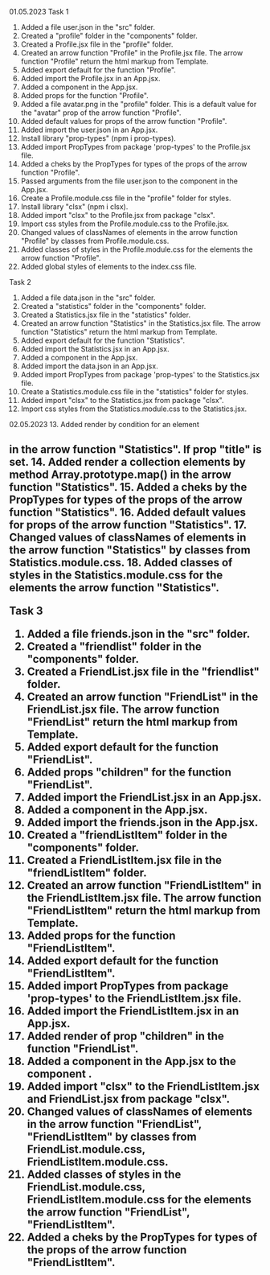 01.05.2023
Task 1
1. Added a file user.json in the "src" folder.
2. Created a "profile" folder in the "components" folder.
3. Created a Profile.jsx file in the "profile" folder.
4. Created an arrow function "Profile" in the Profile.jsx file.
   The arrow function "Profile" return the html markup from Template.
5. Added export default for the function "Profile".
6. Added import the Profile.jsx in an App.jsx.
7. Added a component <Profile /> in the App.jsx.
8. Added props for the function "Profile".
9. Added a file avatar.png in the "profile" folder.
   This is a default value for the "avatar" prop of the arrow function "Profile".
10. Added default values for props of the arrow function "Profile".
11. Added import the user.json in an App.jsx.
12. Install library "prop-types" (npm i prop-types).
13. Added import PropTypes from package 'prop-types' to the Profile.jsx file.
14. Added a cheks by the PropTypes for types of the props of the arrow function "Profile".
15. Passed arguments from the file user.json to the component <Profile /> in the App.jsx.
16. Create a Profile.module.css file in the "profile" folder for styles.
17. Install library "clsx" (npm i clsx).
18. Added import "clsx" to the Profile.jsx from package "clsx".
19. Import css styles from the Profile.module.css to the Profile.jsx.
20. Changed values of classNames of elements in the arrow function "Profile" by classes from Profile.module.css.
21. Added classes of styles in the Profile.module.css for the elements the arrow function "Profile".
22. Added global styles of elements to the index.css file.

Task 2
1. Added a file data.json in the "src" folder.
2. Created a "statistics" folder in the "components" folder.
3. Created a Statistics.jsx file in the "statistics" folder.
4. Created an arrow function "Statistics" in the Statistics.jsx file.
   The arrow function "Statistics" return the html markup from Template.
5. Added export default for the function "Statistics".
6. Added import the Statistics.jsx in an App.jsx.
7. Added a component <Statistics /> in the App.jsx.
8. Added import the data.json in an App.jsx.
9. Added import PropTypes from package 'prop-types' to the Statistics.jsx file.
10. Create a Statistics.module.css file in the "statistics" folder for styles.
11. Added import "clsx" to the Statistics.jsx from package "clsx".
12. Import css styles from the Statistics.module.css to the Statistics.jsx.

02.05.2023
13. Added render by condition for an element <h2> in the arrow function "Statistics".
    If prop "title" is set.
14. Added render a collection elements by method Array.prototype.map() in the arrow function "Statistics".
15. Added a cheks by the PropTypes for types of the props of the arrow function "Statistics".
16. Added default values for props of the arrow function "Statistics".
17. Changed values of classNames of elements in the arrow function "Statistics" by classes from Statistics.module.css.
18. Added classes of styles in the Statistics.module.css for the elements the arrow function "Statistics".

Task 3
1. Added a file friends.json in the "src" folder.
2. Created a "friendlist" folder in the "components" folder.
3. Created a FriendList.jsx file in the "friendlist" folder.
4. Created an arrow function "FriendList" in the FriendList.jsx file.
   The arrow function "FriendList" return the html markup from Template.
5. Added export default for the function "FriendList".
6. Added props "children" for the function "FriendList".
7. Added import the FriendList.jsx in an App.jsx.
8. Added a component <FriendList /> in the App.jsx.
9. Added import the friends.json in the App.jsx.
10. Created a "friendListItem" folder in the "components" folder.
11. Created a FriendListItem.jsx file in the "friendListItem" folder.
12. Created an arrow function "FriendListItem" in the FriendListItem.jsx file.
    The arrow function "FriendListItem" return the html markup from Template.
12. Added props for the function "FriendListItem".
13. Added export default for the function "FriendListItem".
14. Added import PropTypes from package 'prop-types' to the FriendListItem.jsx file.
15. Added import the FriendListItem.jsx in an App.jsx.
16. Added render of prop "children" in the function "FriendList".
17. Added a component <FriendListItem /> in the App.jsx to the component <FriendList />.
18. Added import "clsx" to the FriendListItem.jsx and FriendList.jsx from package "clsx".
19. Changed values of classNames of elements in the arrow function "FriendList", "FriendListItem" by classes from FriendList.module.css, FriendListItem.module.css.
20. Added classes of styles in the FriendList.module.css, FriendListItem.module.css for the elements the arrow function "FriendList", "FriendListItem".
21. Added a cheks by the PropTypes for types of the props of the arrow function "FriendListItem".